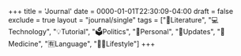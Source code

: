 +++
title = 'Journal'
date = 0000-01-01T22:30:09-04:00
draft = false
exclude = true
layout = "journal/single"
tags = ["📖Literature", "💻Technology", "💡Tutorial", "🗳️Politics", "🧑Personal", "🤭Updates", "💊Medicine", "🈶Language", "🚶‍♀️Lifestyle"]
+++